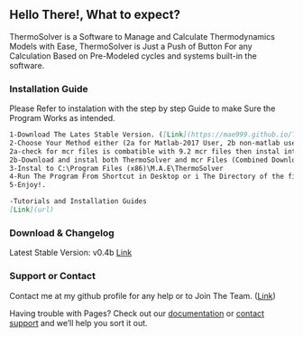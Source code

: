 ## Hello There!, What to expect?
ThermoSolver is a Software to Manage and Calculate Thermodynamics Models with Ease, ThermoSolver is Just a Push of Button For any Calculation Based on Pre-Modeled cycles and systems built-in the software.

### Installation Guide

Please Refer to instalation with the step by step Guide to make Sure the Program Works as intended.

```markdown
1-Download The Lates Stable Version. ([Link](https://mae999.github.io/ThermoSolver-By-MAE/#download--changelog))
2-Choose Your Method either (2a for Matlab-2017 User, 2b non-matlab user)
2a-check for mcr files is combatible with 9.2 mcr files then instal into Directionary
2b-Download and instal both ThermoSolver and mcr Files (Combined Download Installer)
3-Instal to C:\Program Files (x86)\M.A.E\ThermoSolver 
4-Run The Program From Shortcut in Desktop or i The Directory of the files.
5-Enjoy!.

-Tutorials and Installation Guides
[Link](url)
```

### Download & Changelog
Latest Stable Version: v0.4b
[Link](https://www.mathworks.com/matlabcentral/fileexchange/78197-thermosolver)

### Support or Contact
Contact me at my github profile for any help or  to Join The Team. ([Link](https://github.com/MAE999))

Having trouble with Pages? Check out our [documentation](https://help.github.com/categories/github-pages-basics/) or [contact support](https://github.com/contact) and we’ll help you sort it out.
